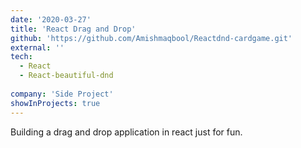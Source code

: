 ```yaml
---
date: '2020-03-27'
title: 'React Drag and Drop'
github: 'https://github.com/Amishmaqbool/Reactdnd-cardgame.git'
external: ''
tech:
  - React
  - React-beautiful-dnd
  
company: 'Side Project'
showInProjects: true
---
```


Building a drag and drop application in react just for fun.
